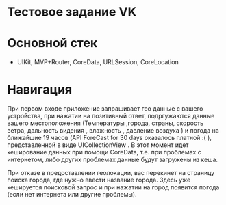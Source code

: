 # Тестовое задание VK 
# Основной стек 
- UIKit, MVP+Router, CoreData, URLSession, CoreLocation
# Навигация 
При первом входе приложение запрашивает гео данные с вашего устройства, при нажатии на позитивный ответ, подргужаются данные вашего местоположения (Температуры ,города, страны, скорость ветра, дальность видения , влажность , давление воздуха ) и погода на ближайшие 19 часов (API ForeCast for 30 days оказалось платной :( ), представленной в виде UICollectionView . В этот момент идет кеширование данных при помощи CoreData, т.е. при проблемах с интернетом, либо других проблемах данные будут загружены из кеша.  

При отказе в предоставлении геолокации, вас перекинет на страницу поиска города, где нужно ввести название города. Здесь уже кешируется поисковой запрос и при нажатии на город появится погода (если нет интернета или другие проблемы). 

 
